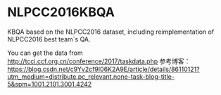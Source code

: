 # NLPCC2016KBQA
KBQA based on the NLPCC2016 dataset, including reimplementation of NLPCC2016 best team`s QA.

You can get the data from http://tcci.ccf.org.cn/conference/2017/taskdata.php
参考博客：
https://blog.csdn.net/c9Yv2cf9I06K2A9E/article/details/86110121?utm_medium=distribute.pc_relevant.none-task-blog-title-5&spm=1001.2101.3001.4242
